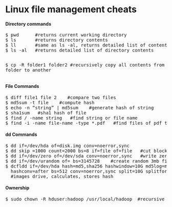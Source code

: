 Linux file management cheats
======================

<h4>Directory commands</h4>
<pre>
$ pwd      #returns current working directory
$ ls       #returns directory contents
$ ll       #same as ls -al, returns detailed list of contents
$ ls -al   #returns detailed list of directory contents

$ cp -R folder1 folder2   #recursively copy all contents from one folder to another
</pre>

<h4>File Commands</h4>
<pre>
$ diff file1 file 2    #compare two files
$ md5sum -t file    #compute hash
$ echo -n “string” | md5sum    #generate hash of string
$ sha1sum   #sha1 hash of file
$ find / -name string   #find string or file name
$ find -i -name file-name -type *.pdf   #find files of pdf type
</pre>

<h4>dd Commands</h4>
<pre>
$ dd if=/dev/hda of=disk.img conv=noerror,sync
$ dd skip =1000 count=2000 bs=8 if=file of=file   #cut blocks 1000 to 3000 from file
$ dd if=/dev/zero of=/dev/sda conv=noerror,sync   #write zeroes to an entire partition
$ dd if=/dev/urandom of=<file> bs=3145728    #create random 3mb file
$ dcfldd if=/dev/hda hash=md5,sha256 hashwindow=10G md5log=md5.txt sha256log=sha256.txt \
  hashconv=after bs=512 conv=noerror,sync split=10G splitformat=aa of=driveimage.dd  
  #images drive, calculates, stores hash
</pre>

<h4>Ownership</h4>
<pre>
$ sudo chown -R hduser:hadoop /usr/local/hadoop  #recursive ownership 
</pre>
